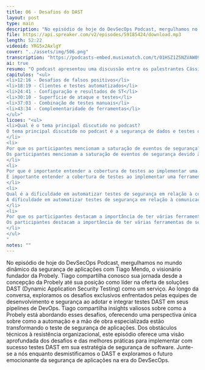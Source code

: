 ```yaml
---
title: 06 - Desafios do DAST
layout: post
type: main
description: "No episódio de hoje do DevSecOps Podcast, mergulhamos no mundo dinâmico da segurança de aplicações com Tiago Mendo, o visionário fundador da Probely. Tiago compartilha conosco sua jornada desde a concepção da Probely até sua posição como líder na oferta de soluções DAST (Dynamic Application Security Testing) como um serviço. Ao longo da conversa, exploramos os desafios exclusivos enfrentados pelas equipes de desenvolvimento e segurança ao adotar e integrar testes DAST em seus pipelines de DevOps. Tiago compartilha insights valiosos sobre como a Probely está abordando esses desafios, oferecendo uma perspectiva única sobre como a automação e a mão de obra especializada estão transformando o teste de segurança de aplicações. Dos obstáculos técnicos à resistência organizacional, este episódio oferece uma visão aprofundada dos desafios e das melhores práticas para implementar com sucesso testes DAST em sua estratégia de segurança de software. Junte-se a nós enquanto desmistificamos o DAST e exploramos o futuro emocionante da segurança de aplicações na era do DevSecOps."
file: https://api.spreaker.com/v2/episodes/59185424/download.mp3
length: 52:22
videoid: YRG5x2AxlgY
cover: "../assets/img/506.png"
transcription: "https://podcasts-embed.musixmatch.com/t/01HSZ1ZSNZVAW0990ZH8V0XTRB.srt"
ai: true
resumo: "O podcast apresentou uma discussão entre os palestrantes Cássio, Beno e Thiago sobre eventos de segurança e testes automatizados. Eles abordaram a saturação de eventos de segurança, a importância da configuração correta das ferramentas de teste e a necessidade de combinar testes automatizados com ajustes manuais. A questão dos falsos positivos e negativos foi destacada, assim como a importância de testar tanto a API quanto a interface do usuário. A interação entre diferentes ferramentas de segurança foi enfatizada como essencial para obter resultados eficazes. A discussão abordou a complexidade dos testes automatizados e a necessidade de complementaridade entre as ferramentas. A importância de manter a qualidade e a comunicação entre as ferramentas foi ressaltada, assim como a necessidade de abordar diferentes aspectos dos testes de segurança. O episódio terminou com a promessa de continuar a discussão no próximo episódio."
capitulos: "<ul>
<li>12:16 - Desafios de falsos positivos</li>
<li>18:19 - Clientes e testes automatizados</li>
<li>24:41 - Configuração e resultados de ST</li>
<li>30:10 - Superfície de ataque e testes</li>
<li>37:03 - Combinação de testes manuais</li>
<li>43:34 - Complementaridade de ferramentas</li>
</ul>"
licoes: "<ul>
<li>Qual é o tema principal discutido no podcast?
O tema principal discutido no podcast é a segurança de dados e testes de segurança.
</li>
<li>
Por que os participantes mencionam a saturação de eventos de segurança?
Os participantes mencionam a saturação de eventos de segurança devido à quantidade de eventos e à falta de diferenciação entre eles.
</li>
<li>
Por que é importante entender a cobertura de testes ao implementar uma ferramenta de segurança?
É importante entender a cobertura de testes ao implementar uma ferramenta de segurança para garantir a eficácia e identificar possíveis falsos positivos e negativos.
</li>
<li>
Qual é a dificuldade em automatizar testes de segurança em relação à comunicação com o servidor?
A dificuldade em automatizar testes de segurança em relação à comunicação com o servidor está na necessidade de ajustes manuais para garantir a sequência correta de testes.
</li>
<li>
Por que os participantes destacam a importância de ter várias ferramentas de segurança complementares?
Os participantes destacam a importância de ter várias ferramentas de segurança complementares para obter resultados mais eficazes e abrangentes na proteção de dados.
</li>
</ul>
"
notes: ""
---
```


No episódio de hoje do DevSecOps Podcast, mergulhamos no mundo dinâmico da segurança de aplicações com Tiago Mendo, o visionário fundador da Probely. Tiago compartilha conosco sua jornada desde a concepção da Probely até sua posição como líder na oferta de soluções DAST (Dynamic Application Security Testing) como um serviço. Ao longo da conversa, exploramos os desafios exclusivos enfrentados pelas equipes de desenvolvimento e segurança ao adotar e integrar testes DAST em seus pipelines de DevOps. Tiago compartilha insights valiosos sobre como a Probely está abordando esses desafios, oferecendo uma perspectiva única sobre como a automação e a mão de obra especializada estão transformando o teste de segurança de aplicações. Dos obstáculos técnicos à resistência organizacional, este episódio oferece uma visão aprofundada dos desafios e das melhores práticas para implementar com sucesso testes DAST em sua estratégia de segurança de software. Junte-se a nós enquanto desmistificamos o DAST e exploramos o futuro emocionante da segurança de aplicações na era do DevSecOps.